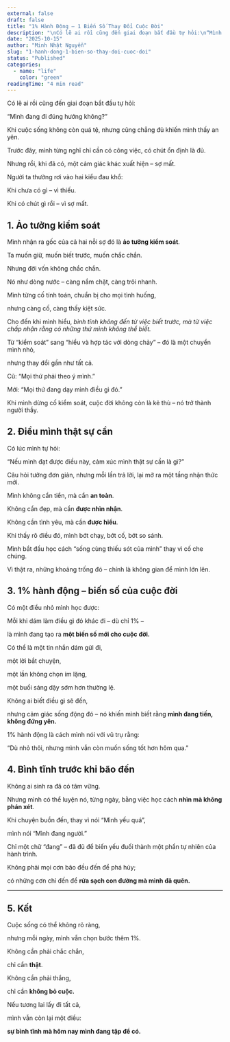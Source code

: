 ```yaml
---
external: false
draft: false
title: "1% Hành Động – 1 Biến Số Thay Đổi Cuộc Đời"
description: "\nCó lẽ ai rồi cũng đến giai đoạn bắt đầu tự hỏi:\n“Mình đang đi đúng hướng không?”\nKhi cuộc sống không còn quá tệ, nhưng cũng chẳng đủ khiến mình thấy an yên , chúng ta nên làm gì để luôn phát triển ?"
date: "2025-10-15"
author: "Minh Nhật Nguyễn"
slug: "1-hanh-dong-1-bien-so-thay-doi-cuoc-doi"
status: "Published"
categories:
  - name: "life"
    color: "green"
readingTime: "4 min read"
---
```


Có lẽ ai rồi cũng đến giai đoạn bắt đầu tự hỏi:


“Mình đang đi đúng hướng không?”


Khi cuộc sống không còn quá tệ, nhưng cũng chẳng đủ khiến mình thấy an yên.


Trước đây, mình từng nghĩ chỉ cần có công việc, có chút ổn định là đủ.


Nhưng rồi, khi đã có, một cảm giác khác xuất hiện – sợ mất.


Người ta thường rơi vào hai kiểu đau khổ:


Khi chưa có gì – vì thiếu.


Khi có chút gì rồi – vì sợ mất.


## **1. Ảo tưởng kiểm soát**


Mình nhận ra gốc của cả hai nỗi sợ đó là **ảo tưởng kiểm soát**.


Ta muốn giữ, muốn biết trước, muốn chắc chắn.


Nhưng đời vốn không chắc chắn.


Nó như dòng nước – càng nắm chặt, càng trôi nhanh.


Mình từng cố tính toán, chuẩn bị cho mọi tình huống,


nhưng càng cố, càng thấy kiệt sức.


Cho đến khi mình hiểu, _bình tĩnh không đến từ việc biết trước,
mà từ việc chấp nhận rằng có những thứ mình không thể biết._


Từ “kiểm soát” sang “hiểu và hợp tác với dòng chảy” – đó là một chuyển mình nhỏ,


nhưng thay đổi gần như tất cả.


Cũ: “Mọi thứ phải theo ý mình.”


Mới: “Mọi thứ đang dạy mình điều gì đó.”


Khi mình dừng cố kiểm soát, cuộc đời không còn là kẻ thù – nó trở thành người thầy.


## **2. Điều mình thật sự cần**


Có lúc mình tự hỏi:


“Nếu mình đạt được điều này, cảm xúc mình thật sự cần là gì?”


Câu hỏi tưởng đơn giản, nhưng mỗi lần trả lời, lại mở ra một tầng nhận thức mới.


Mình không cần tiền, mà cần **an toàn**.


Không cần đẹp, mà cần **được nhìn nhận**.


Không cần tình yêu, mà cần **được hiểu**.


Khi thấy rõ điều đó, mình bớt chạy, bớt cố, bớt so sánh.


Mình bắt đầu học cách “sống cùng thiếu sót của mình” thay vì cố che chúng.


Vì thật ra, những khoảng trống đó – chính là không gian để mình lớn lên.


## **3. 1% hành động – biến số của cuộc đời**


Có một điều nhỏ mình học được:


Mỗi khi dám làm điều gì đó khác đi – dù chỉ 1% –


là mình đang tạo ra **một biến số mới cho cuộc đời.**


Có thể là một tin nhắn dám gửi đi,


một lời bắt chuyện,


một lần không chọn im lặng,


một buổi sáng dậy sớm hơn thường lệ.


Không ai biết điều gì sẽ đến,


nhưng cảm giác sống động đó – nó khiến mình biết rằng **mình đang tiến, không đứng yên.**


1% hành động là cách mình nói với vũ trụ rằng:


“Dù nhỏ thôi, nhưng mình vẫn còn muốn sống tốt hơn hôm qua.”


## **4. Bình tĩnh trước khi bão đến**


Không ai sinh ra đã có tâm vững.


Nhưng mình có thể luyện nó, từng ngày, bằng việc học cách **nhìn mà không phán xét**.


Khi chuyện buồn đến, thay vì nói “Mình yếu quá”,


mình nói “Mình đang người.”


Chỉ một chữ “đang” – đã đủ để biến yếu đuối thành một phần tự nhiên của hành trình.


Không phải mọi cơn bão đều đến để phá hủy;


có những cơn chỉ đến để **rửa sạch con đường mà mình đã quên.**


---


## **5. Kết**


Cuộc sống có thể không rõ ràng,


nhưng mỗi ngày, mình vẫn chọn bước thêm 1%.


Không cần phải chắc chắn,


chỉ cần **thật**.


Không cần phải thắng,


chỉ cần **không bỏ cuộc.**


Nếu tương lai lấy đi tất cả,


mình vẫn còn lại một điều:


**sự bình tĩnh mà hôm nay mình đang tập để có.**

